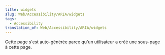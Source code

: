 ```yaml
---
title: widgets
slug: Web/Accessibility/ARIA/widgets
tags:
  - Accessibility
translation_of: Web/Accessibility/ARIA/widgets
---
```

Cette page s'est auto-générée parce qu'un utilisateur a créé une sous-page à cette page.

